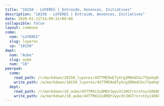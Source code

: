 ```yaml
---
title: "10150 - LUYERES | Entraide, Annonces, Initiatives"
description: "10150 - LUYERES | Entraide, Annonces, Initiatives"
date: 2020-01-11T14:09:21+09:00
collapsible: false
layout: commune
comm:
  nom: "LUYERES"
  slug: luyeres
  cp: "10150"
dept:
  nom: "Aube"
  slug: aube
  num: "10"
peerpad:
  comm:
    read_path: /r/markdown/10150_luyeres/4XTTME9oETyXrg2M8mdCbs7fpehq9xyA1pRrJLJDMpdAKXmu3
    write_path: /w/markdown/10150_luyeres/4XTTME9oETyXrg2M8mdCbs7fpehq9xyA1pRrJLJDMpdAKXmu3-K3TgUNfbPHa3BaJNdeVqTy9rZc1ko7LR1EPZrkSSV9u5oHcFufQmiSvLQEpJRnE2TzABMGXhBAEcpnFkzcfTXobfzJNFa7HSDP19UHegNycU3XgJx3ouSTcPQq5BacFSYGahBAWd
  dept:
    read_path: /r/markdown/10_aube/4XTTM41Zu8MQYJwyv3tJHGTrorxtnyikD68DsVemyiZk3ThMz
    write_path: /w/markdown/10_aube/4XTTM41Zu8MQYJwyv3tJHGTrorxtnyikD68DsVemyiZk3ThMz-K3TgTmGUJaeXhcyrKr3gXoqmq82GkfYoTwSCbr39jXo2qoiz4eMZ1zWf94tEK8PkgCEQwZ6j878iec7q7nyW22BbTVtKr2C3mJwkjMoqhPxRA9brvyfx2cZBiMVgJntTtrf7GrDW
---
```


